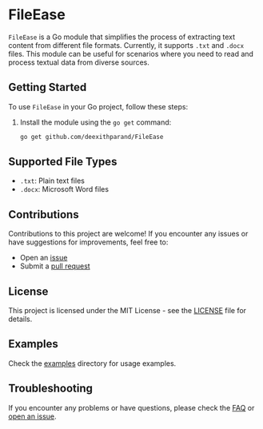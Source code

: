 # FileEase

`FileEase` is a Go module that simplifies the process of extracting text content from different file formats. Currently, it supports `.txt` and `.docx` files. This module can be useful for scenarios where you need to read and process textual data from diverse sources.

## Getting Started

To use `FileEase` in your Go project, follow these steps:

1. Install the module using the `go get` command:

    ```bash
    go get github.com/deexithparand/FileEase
    ```


## Supported File Types

- `.txt`: Plain text files
- `.docx`: Microsoft Word files

## Contributions

Contributions to this project are welcome! If you encounter any issues or have suggestions for improvements, feel free to:

- Open an [issue](https://github.com/deexithparand/FileEase/issues)
- Submit a [pull request](https://github.com/deexithparand/FileEase/pulls)

## License

This project is licensed under the MIT License - see the [LICENSE](LICENSE) file for details.

## Examples

Check the [examples](examples) directory for usage examples.

## Troubleshooting

If you encounter any problems or have questions, please check the [FAQ](docs/FAQ.md) or [open an issue](https://github.com/deexithparand/FileEase/issues).
